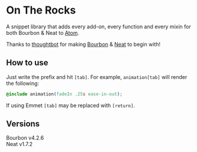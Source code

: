 # On The Rocks
A snippet library that adds every add-on, every function and every mixin for both Bourbon & Neat to [Atom](http://atom.io/).

Thanks to [thoughtbot](http://thoughtbot.com/) for making [Bourbon](http://bourbon.io/) & [Neat](http://neat.bourbon.io/) to begin with!

## How to use
Just write the prefix and hit `[tab]`. For example, `animation[tab]` will render the following:
```css
@include animation(fadeIn .25s ease-in-out);
```
If using Emmet `[tab]` may be replaced with `[return]`.

## Versions
Bourbon v4.2.6  
Neat v1.7.2
